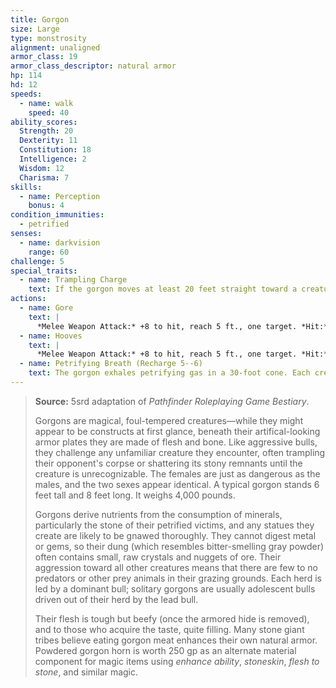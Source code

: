 ```yaml
---
title: Gorgon
size: Large
type: monstrosity
alignment: unaligned
armor_class: 19
armor_class_descriptor: natural armor
hp: 114
hd: 12
speeds:
  - name: walk
    speed: 40
ability_scores:
  Strength: 20
  Dexterity: 11
  Constitution: 18
  Intelligence: 2
  Wisdom: 12
  Charisma: 7
skills:
  - name: Perception
    bonus: 4
condition_immunities:
  - petrified
senses:
  - name: darkvision
    range: 60
challenge: 5
special_traits:
  - name: Trampling Charge
    text: If the gorgon moves at least 20 feet straight toward a creature and then hits it with a gore attack on the same turn, that target must succeed on a DC 16 Strength saving throw or be knocked prone. If the target is prone, the gorgon can make one attack with its hooves against it as a bonus action.
actions:
  - name: Gore
    text: |
      *Melee Weapon Attack:* +8 to hit, reach 5 ft., one target. *Hit:* 18 (2d12 + 5) piercing damage.
  - name: Hooves
    text: |
      *Melee Weapon Attack:* +8 to hit, reach 5 ft., one target. *Hit:* 16 (2d10 + 5) bludgeoning damage.
  - name: Petrifying Breath (Recharge 5--6)
    text: The gorgon exhales petrifying gas in a 30-foot cone. Each creature in that area must succeed on a DC 13 Constitution saving throw. On a failed save, a target begins to turn to stone and is restrained. The restrained target must repeat the saving throw at the end of its next turn. On a success, the effect ends on the target. On a failure, the target is petrified until freed by the greater restoration spell or other magic.
---
```


> **Source:** 5srd adaptation of *Pathfinder Roleplaying Game Bestiary*.
>
> Gorgons are magical, foul-tempered creatures—while they might appear to be constructs at first glance, beneath their artifical-looking armor plates they are made of flesh and bone. Like aggressive bulls, they challenge any unfamiliar creature they encounter, often trampling their opponent's corpse or shattering its stony remnants until the creature is unrecognizable. The females are just as dangerous as the males, and the two sexes appear identical. A typical gorgon stands 6 feet tall and 8 feet long. It weighs 4,000 pounds.
>
> Gorgons derive nutrients from the consumption of minerals, particularly the stone of their petrified victims, and any statues they create are likely to be gnawed thoroughly. They cannot digest metal or gems, so their dung (which resembles bitter-smelling gray powder) often contains small, raw crystals and nuggets of ore. Their aggression toward all other creatures means that there are few to no predators or other prey animals in their grazing grounds. Each herd is led by a dominant bull; solitary gorgons are usually adolescent bulls driven out of their herd by the lead bull.
>
> Their flesh is tough but beefy (once the armored hide is removed), and to those who acquire the taste, quite filling. Many stone giant tribes believe eating gorgon meat enhances their own natural armor. Powdered gorgon horn is worth 250 gp as an alternate material component for magic items using *enhance ability*, *stoneskin*, *flesh to stone*, and similar magic.
